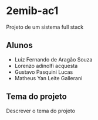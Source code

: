 # 2emib-ac1
Projeto de um sistema full stack
## Alunos
- Luiz Fernando de Aragão Souza
- Lorenzo adinolfi acquesta
- Gustavo Pasquini Lucas
- Matheus Yan Leite Gallerani
## Tema do projeto
Descrever o tema do projeto
